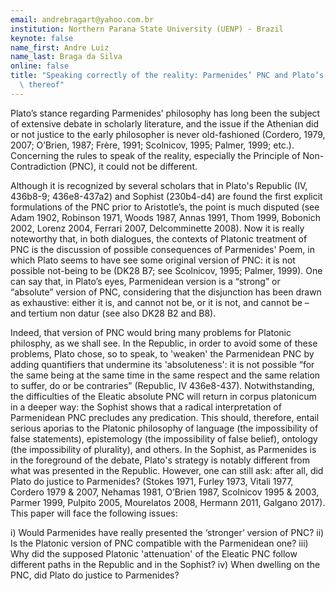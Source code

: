 ```yaml
---
email: andrebragart@yahoo.com.br
institution: Northern Parana State University (UENP) - Brazil
keynote: false
name_first: Andre Luiz
name_last: Braga da Silva
online: false
title: "Speaking correctly of the reality: Parmenides’ PNC and Plato’s reception\
  \ thereof"
---
```

Plato’s stance regarding Parmenides’ philosophy has long been the subject of extensive debate in scholarly literature, and the issue if the Athenian did or not justice to the early philosopher is never old-fashioned (Cordero, 1979, 2007; O’Brien, 1987; Frère, 1991; Scolnicov, 1995; Palmer, 1999; etc.). Concerning the rules to speak of the reality, especially the Principle of Non-Contradiction (PNC), it could not be different.

Although it is recognized by several scholars that in Plato's Republic (IV, 436b8-9; 436e8-437a2) and Sophist (230b4-d4) are found the first explicit formulations of the PNC prior to Aristotle’s, the point is much disputed (see Adam 1902, Robinson 1971, Woods 1987, Annas 1991, Thom 1999, Bobonich 2002, Lorenz 2004, Ferrari 2007, Delcomminette 2008). Now it is really noteworthy that, in both dialogues, the contexts of Platonic treatment of PNC is the discussion of possible consequences of Parmenides' Poem, in which Plato seems to have see some original version of PNC: it is not possible not-being to be (DK28 B7; see Scolnicov, 1995; Palmer, 1999). One can say that, in Plato’s eyes, Parmenidean version is a “strong” or “absolute” version of PNC, considering that the disjunction has been drawn as exhaustive: either it is, and cannot not be, or it is not, and cannot be – and tertium non datur (see also DK28 B2 and B8).

Indeed, that version of PNC would bring many problems for Platonic philosphy, as we shall see. In the Republic, in order to avoid some of these problems, Plato chose, so to speak, to 'weaken' the Parmenidean PNC by adding quantifiers that undermine its 'absoluteness': it is not possible “for the same being at the same time in the same respect and the same relation to suffer, do or be contraries” (Republic, IV 436e8-437). Notwithstanding, the difficulties of the Eleatic absolute PNC will return in corpus platonicum in a deeper way: the Sophist shows that a radical interpretation of Parmenidean PNC precludes any predication. This should, therefore, entail serious aporias to the Platonic philosophy of language (the impossibility of false statements), epistemology (the impossibility of false belief), ontology (the impossibility of plurality), and others. In the Sophist, as Parmenides is in the foreground of the debate, Plato's strategy is notably different from what was presented in the Republic. However, one can still ask: after all, did Plato do justice to Parmenides? (Stokes 1971, Furley 1973, Vitali 1977, Cordero 1979 & 2007, Nehamas 1981, O’Brien 1987, Scolnicov 1995 & 2003, Parmer 1999, Pulpito 2005, Mourelatos 2008, Hermann 2011, Galgano 2017). This paper will face the following issues:


i) Would Parmenides have really presented the ‘stronger’ version of PNC?
ii) Is the Platonic version of PNC compatible with the Parmenidean one?
iii) Why did the supposed Platonic 'attenuation' of the Eleatic PNC follow different paths in the Republic and in the Sophist?
iv) When dwelling on the PNC, did Plato do justice to Parmenides?


